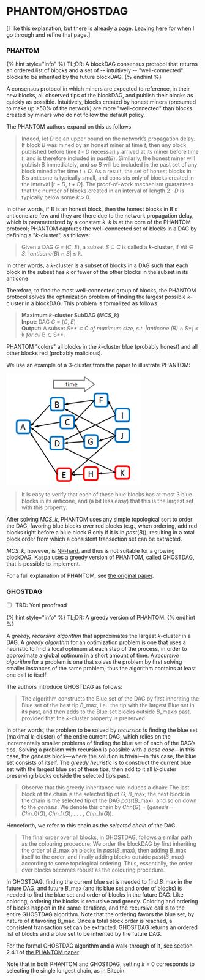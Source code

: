 # PHANTOM/GHOSTDAG

\[I like this explanation, but there is already a page. Leaving here for when I go through and refine that page.\]

### PHANTOM

{% hint style="info" %}
TL;DR: A blockDAG consensus protocol that returns an ordered list of blocks and a set of -- intuitively -- "well-connected" blocks to be inherited by the future blockDAG.
{% endhint %}

A consensus protocol in which miners are expected to reference, in their new blocks, all observed tips of the blockDAG, and publish their blocks as quickly as possible. Intuitively, blocks created by honest miners \(presumed to make up &gt;50% of the network\) are more "well-connected" than blocks created by miners who do not follow the default policy.

The PHANTOM authors expand on this as follows:

> Indeed, let _D_ be an upper bound on the network’s propagation delay. If block _B_ was mined by an honest miner at time _t_, then any block published before time _t_ - _D_ necessarily arrived at its miner before time _t_, and is therefore included in _past_\(_B_\). Similarly, the honest miner will publish B immediately, and so _B_ will be included in the past set of any block mined after time _t_ + _D_. As a result, the set of honest blocks in B’s anticone is typically small, and consists only of blocks created in the interval \[_t_ − _D_, _t_ + _D_\]. The proof-of-work mechanism guarantees that the number of blocks created in an interval of length 2 · _D_ is typically below some _k_ &gt; 0.

In other words, if B is an honest block, then the honest blocks in B's anticone are few and they are there due to the network propagation delay, which is parameterized by a constant _k_. _k_ is at the core of the PHANTOM protocol; PHANTOM captures the well-connected set of blocks in a DAG by defining a "_k_-cluster", as follows:

> Given a DAG _G_ = \(_C_, _E_\), a subset _S_ ⊆ _C_ is called a _**k**_**-cluster**, if ∀_B_ ∈ _S_: \|_anticone_\(_B_\) ∩ _S_\| ≤ _k_.

In other words, a _k_-cluster is a subset of blocks in a DAG such that each block in the subset has _k_ or fewer of the other blocks in the subset in its anticone.

Therefore, to find the most well-connected group of blocks, the PHANTOM protocol solves the optimization problem of finding the largest possible _k_-cluster in a blockDAG. This problem is formalized as follows:

> **Maximum** _**k**_**-cluster SubDAG \(**_**MCS\_k**_**\)  
> Input:** DAG _G_ = \(_C_, _E_\)  
> **Output:** A subset _S\*\* ⊂ C of maximum size, s.t. \|anticone \(_B_\) ∩_ S\*_\| ≤_ k _for all_ B _∈_ S\*\*.

PHANTOM "colors" all blocks in the _k_-cluster blue \(probably honest\) and all other blocks red \(probably malicious\).

We use an example of a 3-cluster from the paper to illustrate PHANTOM:

![](../../.gitbook/assets/image%20%283%29.png)

> It is easy to verify that each of these blue blocks has at most 3 blue blocks in its anticone, and \(a bit less easy\) that this is the largest set with this property.

After solving _MCS\_k_, PHANTOM uses any simple topological sort to order the DAG, favoring blue blocks over red blocks \(e.g., when ordering, add red blocks right before a blue block _B_ only if it is in _past_\(_B_\)\), resulting in a total block order from which a consistent transaction set can be extracted.

_MCS\_k_, however, is [NP-hard](https://en.wikipedia.org/wiki/NP-hardness), and thus is not suitable for a growing blockDAG. Kaspa uses a greedy version of PHANTOM, called GHOSTDAG, that is possible to implement.

For a full explanation of PHANTOM, see [the original paper](https://eprint.iacr.org/2018/104.pdf).

### GHOSTDAG

* [ ] TBD: Yoni proofread

{% hint style="info" %}
TL;DR: A greedy version of PHANTOM.
{% endhint %}

A _greedy, recursive algorithm_ that approximates the largest _k_-cluster in a DAG. A _greedy algorithm_ for an optimization problem is one that uses a heuristic to find a local optimum at each step of the process, in order to approximate a global optimum in a short amount of time. A _recursive algorithm_ for a problem is one that solves the problem by first solving smaller instances of the same problem; thus the algorithm contains at least one call to itself.

The authors introduce GHOSTDAG as follows:

> The algorithm constructs the Blue set of the DAG by first inheriting the Blue set of the best tip _B_\_max, i.e., the tip with the largest Blue set in its past, and then adds to the Blue set blocks outside _B_\_max’s past, provided that the _k_-cluster property is preserved.

In other words, the problem to be solved by _recursion_ is finding the blue set \(maximal _k_-cluster\) of the entire current DAG, which relies on the incrementally smaller problems of finding the blue set of each of the DAG’s tips. Solving a problem with recursion is possible with a _base case_—in this case, the _genesis_ block—where the solution is trivial—in this case, the blue set consists of itself. The _greedy heuristic_ is to construct the current blue set with the largest blue set of these tips, then add to it all _k_-cluster preserving blocks outside the selected tip’s past.

> Observe that this greedy inheritance rule induces a chain: The last block of the chain is the selected tip of _G_, _B_\_max; the next block in the chain is the selected tip of the DAG _past_\(_B_\_max\); and so on down to the _genesis_. We denote this chain by _Chn_\(_G_\) = \(_genesis_ = _Chn_\_0\(_G_\), _Chn_\_1\(_G_\), . . . , _Chn_\_h\(_G_\)\).

Henceforth, we refer to this chain as the _selected chain_ of the DAG.

> The final order over all blocks, in GHOSTDAG, follows a similar path as the colouring procedure: We order the blockDAG by first inheriting the order of _B_\_max on blocks in _past_\(_B_\_max\), then adding _B_\_max itself to the order, and finally adding blocks outside _past_\(_B_\_max\) according to some topological ordering. Thus, essentially, the order over blocks becomes robust as the colouring procedure.

In GHOSTDAG, finding the current blue set is needed to find _B_\_max in the future DAG, and future _B_\_max \(and its blue set and order of blocks\) is needed to find the blue set and order of blocks in the future DAG. Like coloring, ordering the blocks is recursive and greedy. Coloring and ordering of blocks happen in the same iterations, and the recursive call is to the entire GHOSTDAG algorithm. Note that the ordering favors the blue set, by nature of it favoring _B_\_max. Once a total block order is reached, a consistent transaction set can be extracted. GHOSTDAG returns an ordered list of blocks and a blue set to be inherited by the future DAG.

For the formal GHOSTDAG algorithm and a walk-through of it, see section 2.4.1 of [the PHANTOM paper](https://eprint.iacr.org/2018/104.pdf).

Note that in both PHANTOM and GHOSTDAG, setting _k_ = 0 corresponds to selecting the single longest chain, as in Bitcoin.

